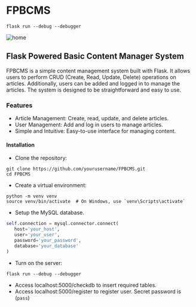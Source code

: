 # FPBCMS
```console
flask run --debug --debugger
```
![home](https://github.com/KrzysztofMarciniak/FPBCMS/assets/96542207/65804ceb-a4e0-48d7-ad74-9fdb6b6b9c8c)

## Flask Powered Basic Content Manager System

FPBCMS is a simple content management system built with Flask. It allows users to perform CRUD (Create, Read, Update, Delete) operations on articles. Additionally, users can be added and logged in to manage the articles. The system is designed to be straightforward and easy to use.

### Features
* Article Management: Create, read, update, and delete articles.
* User Management: Add and log in users to manage articles.
* Simple and Intuitive: Easy-to-use interface for managing content.
#### Installation
* Clone the repository:
 ```console
git clone https://github.com/yourusername/FPBCMS.git
cd FPBCMS
```
* Create a virtual environment:
```console
python -m venv venv
source venv/bin/activate  # On Windows, use `venv\Scripts\activate`
```
* Setup the MySQL database.
 ```python
self.connection = mysql.connector.connect(
    host='your_host',
    user='your_user',
    password='your_password',
    database='your_database'
)
```
* Turn on the server:
 ```console
flask run --debug --debugger
```
* Access localhost:5000/checkdb to insert required tables.
* Access localhost:5000/register to register user. Secret password is (`pass`)
